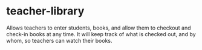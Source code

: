 # teacher-library

Allows teachers to enter students, books, and allow them to checkout and check-in books at any time.  It will keep track of what is checked out, and by whom, so teachers can watch their books.

